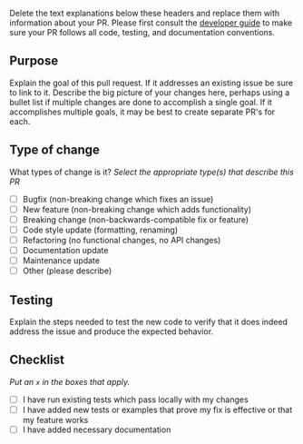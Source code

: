 Delete the text explanations below these headers and replace them with information about your PR.
Please first consult the [developer guide](https://weis.readthedocs.io/en/latest/how_to_contribute_code.html) to make sure your PR follows all code, testing, and documentation conventions.

## Purpose
Explain the goal of this pull request. If it addresses an existing issue be sure to link to it. Describe the big picture of your changes here, perhaps using a bullet list if multiple changes are done to accomplish a single goal. If it accomplishes multiple goals, it may be best to create separate PR's for each. 

## Type of change
What types of change is it?
_Select the appropriate type(s) that describe this PR_

- [ ] Bugfix (non-breaking change which fixes an issue)
- [ ] New feature (non-breaking change which adds functionality)
- [ ] Breaking change (non-backwards-compatible fix or feature)
- [ ] Code style update (formatting, renaming)
- [ ] Refactoring (no functional changes, no API changes)
- [ ] Documentation update
- [ ] Maintenance update
- [ ] Other (please describe)

## Testing
Explain the steps needed to test the new code to verify that it does indeed address the issue and produce the expected behavior.

## Checklist
_Put an `x` in the boxes that apply._

- [ ] I have run existing tests which pass locally with my changes
- [ ] I have added new tests or examples that prove my fix is effective or that my feature works
- [ ] I have added necessary documentation